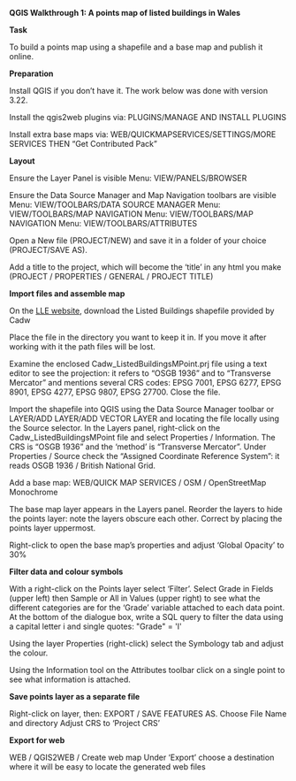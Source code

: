 **QGIS Walkthrough 1: A points map of listed buildings in Wales**

**Task**

To build a points map using a shapefile and a base map and publish it online.

**Preparation**

Install QGIS if you don’t have it. The work below was done with version 3.22.

Install the qgis2web plugins via: PLUGINS/MANAGE AND INSTALL PLUGINS

Install extra base maps via: WEB/QUICKMAPSERVICES/SETTINGS/MORE SERVICES THEN “Get Contributed Pack”

**Layout**

Ensure the Layer Panel is visible
Menu: VIEW/PANELS/BROWSER

Ensure the Data Source Manager and Map Navigation toolbars are visible
Menu: VIEW/TOOLBARS/DATA SOURCE MANAGER
Menu: VIEW/TOOLBARS/MAP NAVIGATION
Menu: VIEW/TOOLBARS/MAP NAVIGATION
Menu: VIEW/TOOLBARS/ATTRIBUTES

Open a New file (PROJECT/NEW) and save it in a folder of your choice (PROJECT/SAVE AS).

Add a title to the project, which will become the ‘title’ in any html you make (PROJECT / PROPERTIES / GENERAL / PROJECT TITLE)

**Import files and assemble map**

On the [LLE website](http://lle.gov.wales/catalogue/item/ListedBuildings/?lang=en), download the Listed Buildings shapefile provided by Cadw

Place the file in the directory you want to keep it in. If you move it after working with it the path files will be lost.

Examine the enclosed Cadw_ListedBuildingsMPoint.prj file using a text editor to see the projection: it refers to “OSGB 1936” and to “Transverse Mercator” and mentions several CRS codes: EPSG 7001, EPSG 6277, EPSG 8901, EPSG 4277, EPSG 9807, EPSG 27700. Close the file.

Import the shapefile into QGIS using the Data Source Manager toolbar or LAYER/ADD LAYER/ADD VECTOR LAYER and locating the file locally using the Source selector.
In the Layers panel, right-click on the Cadw_ListedBuildingsMPoint file and select Properties / Information. The CRS is “OSGB 1936” and the ‘method’ is “Transverse Mercator”. Under Properties / Source check the “Assigned Coordinate Reference System”: it reads OSGB 1936 / British National Grid.

Add a base map: WEB/QUICK MAP SERVICES / OSM / OpenStreetMap Monochrome

The base map layer appears in the Layers panel. Reorder the layers to hide the points layer: note the layers obscure each other. Correct by placing the points layer uppermost.

Right-click to open the base map’s properties and adjust ‘Global Opacity’ to 30%

**Filter data and colour symbols**

With a right-click on the Points layer select ‘Filter’. Select Grade in Fields (upper left) then Sample or All in Values (upper right) to see what the different categories are for the ‘Grade’ variable attached to each data point. At the bottom of the dialogue box, write a SQL query to filter the data using a capital letter i and single quotes: "Grade" = 'I'

Using the layer Properties (right-click) select the Symbology tab and adjust the colour.

Using the Information tool on the Attributes toolbar click on a single point to see what information is attached.

**Save points layer as a separate file**

Right-click on layer, then: EXPORT / SAVE FEATURES AS.
Choose File Name and directory
Adjust CRS to ‘Project CRS’

**Export for web**

WEB / QGIS2WEB / Create web map
Under ‘Export’ choose a destination where it will be easy to locate the generated web files
